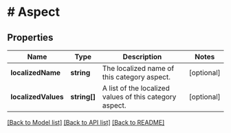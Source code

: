 # # Aspect

## Properties

Name | Type | Description | Notes
------------ | ------------- | ------------- | -------------
**localizedName** | **string** | The localized name of this category aspect. | [optional]
**localizedValues** | **string[]** | A list of the localized values of this category aspect. | [optional]

[[Back to Model list]](../../README.md#models) [[Back to API list]](../../README.md#endpoints) [[Back to README]](../../README.md)
